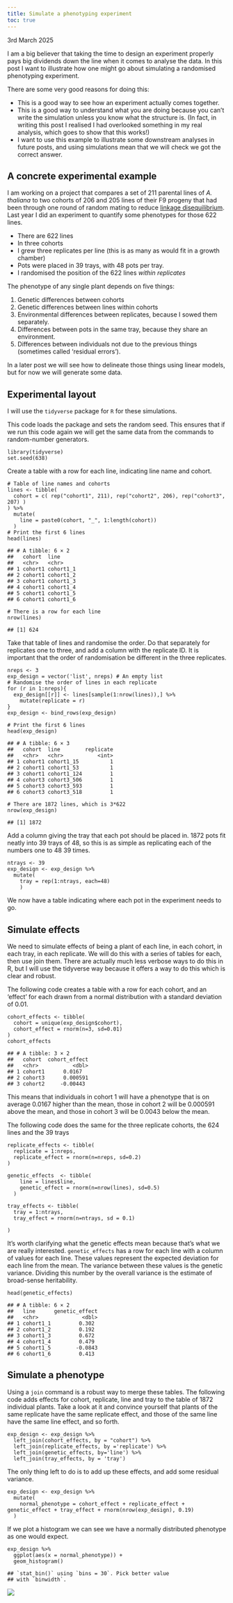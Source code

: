 ```yaml
---
title: Simulate a phenotyping experiment
toc: true
---
```

3rd March 2025

I am a big believer that taking the time to design an experiment
properly pays big dividends down the line when it comes to analyse the
data. In this post I want to illustrate how one might go about
simulating a randomised phenotyping experiment.

There are some very good reasons for doing this:

-   This is a good way to see how an experiment actually comes together.
-   This is a good way to understand what you are doing because you
    can’t write the simulation unless you know what the structure is.
    (In fact, in writing this post I realised I had overlooked something
    in my real analysis, which goes to show that this works!)
-   I want to use this example to illustrate some downstream analyses in
    future posts, and using simulations mean that we will check we got
    the correct answer.

## A concrete experimental example

I am working on a project that compares a set of 211 parental lines of
*A. thaliana* to two cohorts of 206 and 205 lines of their F9 progeny
that had been through one round of random mating to reduce [linkage
disequilibrium](%7B%%20link%20_posts/2025-02-12-ld.md%20%%7D). Last year
I did an experiment to quantify some phenotypes for those 622 lines.

-   There are 622 lines
-   In three cohorts
-   I grew three replicates per line (this is as many as would fit in a
    growth chamber)
-   Pots were placed in 39 trays, with 48 pots per tray.
-   I randomised the position of the 622 lines *within replicates*

The phenotype of any single plant depends on five things:

1.  Genetic differences between cohorts
2.  Genetic differences between lines within cohorts
3.  Environmental differences between replicates, because I sowed them
    separately.
4.  Differences between pots in the same tray, because they share an
    environment.
5.  Differences between individuals not due to the previous things
    (sometimes called ‘residual errors’).

In a later post we will see how to delineate those things using linear
models, but for now we will generate some data.

## Experimental layout

I will use the `tidyverse` package for `R` for these simulations.

This code loads the package and sets the random seed. This ensures that
if we run this code again we will get the same data from the commands to
random-number generators.

    library(tidyverse)
    set.seed(638)

Create a table with a row for each line, indicating line name and
cohort.

    # Table of line names and cohorts
    lines <- tibble(
      cohort = c( rep("cohort1", 211), rep("cohort2", 206), rep("cohort3", 207) )
    ) %>% 
      mutate(
        line = paste0(cohort, "_", 1:length(cohort))
      )
    # Print the first 6 lines
    head(lines)

    ## # A tibble: 6 × 2
    ##   cohort  line     
    ##   <chr>   <chr>    
    ## 1 cohort1 cohort1_1
    ## 2 cohort1 cohort1_2
    ## 3 cohort1 cohort1_3
    ## 4 cohort1 cohort1_4
    ## 5 cohort1 cohort1_5
    ## 6 cohort1 cohort1_6

    # There is a row for each line
    nrow(lines)

    ## [1] 624

Take that table of lines and randomise the order. Do that separately for
replicates one to three, and add a column with the replicate ID. It is
important that the order of randomisation be different in the three
replicates.

    nreps <- 3
    exp_design = vector('list', nreps) # An empty list
    # Randomise the order of lines in each replicate
    for (r in 1:nreps){
      exp_design[[r]] <- lines[sample(1:nrow(lines)),] %>% 
        mutate(replicate = r)
    }
    exp_design <- bind_rows(exp_design)

    # Print the first 6 lines
    head(exp_design)

    ## # A tibble: 6 × 3
    ##   cohort  line        replicate
    ##   <chr>   <chr>           <int>
    ## 1 cohort1 cohort1_15          1
    ## 2 cohort1 cohort1_53          1
    ## 3 cohort1 cohort1_124         1
    ## 4 cohort3 cohort3_506         1
    ## 5 cohort3 cohort3_593         1
    ## 6 cohort3 cohort3_518         1

    # There are 1872 lines, which is 3*622
    nrow(exp_design)

    ## [1] 1872

Add a column giving the tray that each pot should be placed in. 1872
pots fit neatly into 39 trays of 48, so this is as simple as replicating
each of the numbers one to 48 39 times.

    ntrays <- 39
    exp_design <- exp_design %>% 
      mutate(
        tray = rep(1:ntrays, each=48)
        )

We now have a table indicating where each pot in the experiment needs to
go.

## Simulate effects

We need to simulate effects of being a plant of each line, in each
cohort, in each tray, in each replicate. We will do this with a series
of tables for each, then use join them. There are actually much less
verbose ways to do this in R, but I will use the tidyverse way because
it offers a way to do this which is clear and robust.

The following code creates a table with a row for each cohort, and an
‘effect’ for each drawn from a normal distribution with a standard
deviation of 0.01.

    cohort_effects <- tibble(
      cohort = unique(exp_design$cohort),
      cohort_effect = rnorm(n=3, sd=0.01)
    )
    cohort_effects

    ## # A tibble: 3 × 2
    ##   cohort  cohort_effect
    ##   <chr>           <dbl>
    ## 1 cohort1      0.0167  
    ## 2 cohort3      0.000591
    ## 3 cohort2     -0.00443

This means that individuals in cohort 1 will have a phenotype that is on
average 0.0167 higher than the mean, those in cohort 2 will be 0.000591
above the mean, and those in cohort 3 will be 0.0043 below the mean.

The following code does the same for the three replicate cohorts, the
624 lines and the 39 trays

    replicate_effects <- tibble(
      replicate = 1:nreps,
      replicate_effect = rnorm(n=nreps, sd=0.2)
    )

    genetic_effects  <- tibble(
        line = lines$line,
        genetic_effect = rnorm(n=nrow(lines), sd=0.5)
      )

    tray_effects <- tibble(
      tray = 1:ntrays,
      tray_effect = rnorm(n=ntrays, sd = 0.1)
      
    )

It’s worth clarifying what the genetic effects mean because that’s what
we are really interested. `genetic_effects` has a row for each line with
a column of values for each line. These values represent the expected
deviation for each line from the mean. The variance between these values
is the genetic variance. Dividing this number by the overall variance is
the estimate of broad-sense heritability.

    head(genetic_effects)

    ## # A tibble: 6 × 2
    ##   line      genetic_effect
    ##   <chr>              <dbl>
    ## 1 cohort1_1         0.302 
    ## 2 cohort1_2         0.192 
    ## 3 cohort1_3         0.672 
    ## 4 cohort1_4         0.479 
    ## 5 cohort1_5        -0.0843
    ## 6 cohort1_6         0.413

## Simulate a phenotype

Using a `join` command is a robust way to merge these tables. The
following code adds effects for cohort, replicate, line and tray to the
table of 1872 individual plants. Take a look at it and convince yourself
that plants of the same replicate have the same replicate effect, and
those of the same line have the same line effect, and so forth.

    exp_design <- exp_design %>% 
      left_join(cohort_effects, by = "cohort") %>% 
      left_join(replicate_effects, by ='replicate') %>% 
      left_join(genetic_effects, by='line') %>%
      left_join(tray_effects, by = 'tray')

The only thing left to do is to add up these effects, and add some
residual variance.

    exp_design <- exp_design %>% 
      mutate(
        normal_phenotype = cohort_effect + replicate_effect + genetic_effect + tray_effect + rnorm(nrow(exp_design), 0.19)
      )

If we plot a histogram we can see we have a normally distributed
phenotype as one would expect.

    exp_design %>% 
      ggplot(aes(x = normal_phenotype)) +
      geom_histogram()

    ## `stat_bin()` using `bins = 30`. Pick better value
    ## with `binwidth`.

![](2025-03-08-simulate-a-phenotype_files/figure-markdown_strict/unnamed-chunk-10-1.png)
